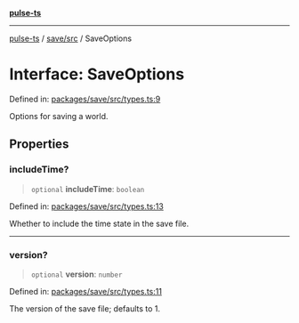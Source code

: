 [**pulse-ts**](../../../README.md)

***

[pulse-ts](../../../README.md) / [save/src](../README.md) / SaveOptions

# Interface: SaveOptions

Defined in: [packages/save/src/types.ts:9](https://github.com/jlehett/pulse-ts/blob/d786433c7cb88fe7c30a7029f46dff58815931cc/packages/save/src/types.ts#L9)

Options for saving a world.

## Properties

### includeTime?

> `optional` **includeTime**: `boolean`

Defined in: [packages/save/src/types.ts:13](https://github.com/jlehett/pulse-ts/blob/d786433c7cb88fe7c30a7029f46dff58815931cc/packages/save/src/types.ts#L13)

Whether to include the time state in the save file.

***

### version?

> `optional` **version**: `number`

Defined in: [packages/save/src/types.ts:11](https://github.com/jlehett/pulse-ts/blob/d786433c7cb88fe7c30a7029f46dff58815931cc/packages/save/src/types.ts#L11)

The version of the save file; defaults to 1.
